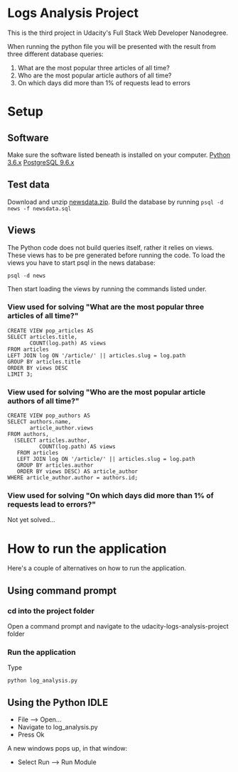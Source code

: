 # Logs Analysis Project
This is the third project in Udacity's Full Stack Web Developer Nanodegree.

When running the python file you will be presented with the result from three different database queries:
1. What are the most popular three articles of all time?
2. Who are the most popular article authors of all time?
3. On which days did more than 1% of requests lead to errors

# Setup
## Software
Make sure the software listed beneath is installed on your computer.
[Python 3.6.x](https://www.python.org/downloads/)
[PostgreSQL 9.6.x](https://www.postgresql.org/download/)

## Test data
Download and unzip [newsdata.zip](https://d17h27t6h515a5.cloudfront.net/topher/2016/August/57b5f748_newsdata/newsdata.zip). 
Build the database by running ```psql -d news -f newsdata.sql```

## Views
The Python code does not build queries itself, rather it relies on views. These views has to be pre generated before running the code.
To load the views you have to start psql in the news database:
```
psql -d news
```
Then start loading the views by running the commands listed under.

### View used for solving "What are the most popular three articles of all time?"
```
CREATE VIEW pop_articles AS
SELECT articles.title,
       COUNT(log.path) AS views
FROM articles
LEFT JOIN log ON '/article/' || articles.slug = log.path
GROUP BY articles.title
ORDER BY views DESC
LIMIT 3;
```

### View used for solving "Who are the most popular article authors of all time?"
```
CREATE VIEW pop_authors AS
SELECT authors.name,
       article_author.views
FROM authors,
  (SELECT articles.author,
          COUNT(log.path) AS views
   FROM articles
   LEFT JOIN log ON '/article/' || articles.slug = log.path
   GROUP BY articles.author
   ORDER BY views DESC) AS article_author
WHERE article_author.author = authors.id;
```

### View used for solving "On which days did more than 1% of requests lead to errors?"
Not yet solved...

# How to run the application

Here's a couple of alternatives on how to run the application.

## Using command prompt

### cd into the project folder
Open a command prompt and navigate to the udacity-logs-analysis-project folder

### Run the application
Type

```
python log_analysis.py
```

## Using the Python IDLE
* File --> Open...
* Navigate to log_analysis.py
* Press Ok

A new windows pops up, in that window:
* Select Run --> Run Module